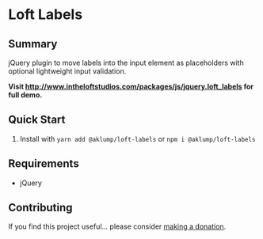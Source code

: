 # Loft Labels

## Summary

jQuery plugin to move labels into the input element as placeholders with optional lightweight input validation.

**Visit <http://www.intheloftstudios.com/packages/js/jquery.loft_labels> for full demo.**

## Quick Start

1.  Install with `yarn add @aklump/loft-labels` or `npm i @aklump/loft-labels`

## Requirements

* jQuery

## Contributing

If you find this project useful... please consider [making a donation](https://www.paypal.com/cgi-bin/webscr?cmd=_s-xclick&hosted_button_id=4E5KZHDQCEUV8&item_name=Gratitude%20for%20aklump%2Floft_labels).
